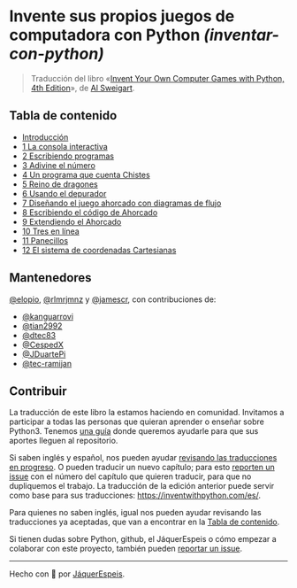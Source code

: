 # Invente sus propios juegos de computadora con Python _(inventar-con-python)_

> Traducción del libro
«[Invent Your Own Computer Games with Python, 4th Edition](https://inventwithpython.com/invent4thed/)»,
de [Al Sweigart](https://twitter.com/AlSweigart).

## Tabla de contenido

 * [Introducción](introduccion.md)
 * [ 1 La consola interactiva](capitulo1.md)
 * [ 2 Escribiendo programas](capitulo2.md)
 * [ 3 Adivine el número](capitulo3.md)
 * [ 4 Un programa que cuenta Chistes](capitulo4.md)
 * [ 5 Reino de dragones](capitulo5.md)
 * [ 6 Usando el depurador](capitulo6.md)
 * [ 7 Diseñando el juego ahorcado con diagramas de flujo](capitulo7.md)
 * [ 8 Escribiendo el código de Ahorcado](capitulo8.md)
 * [ 9 Extendiendo el Ahorcado](capitulo9.md)
 * [10 Tres en línea](capitulo10.md)
 * [11  Panecillos](capitulo11.md)
 * [12  El sistema de coordenadas Cartesianas](capitulo12.md)

## Mantenedores

[@elopio](https://github.com/elopio), [@rlmrjmnz](https://github.com/rlmrjmnz) y [@jamescr](https://github.com/jamescr), con contribuciones de:

* [@kanguarrovi](https://github.com/kanguarrovi)
* [@tian2992](https://github.com/tian2992)
* [@dtec83](https://github.com/dtec83)
* [@CespedX](https://github.com/CespedX)
* [@JDuartePi](https://github.com/JDuartePi)
* [@tec-ramijan](https://github.com/tec-ramijan)

## Contribuir

La traducción de este libro la estamos haciendo en comunidad. Invitamos a participar a todas las personas que quieran aprender o enseñar sobre Python3. Tenemos [una guía](https://github.com/JaquerEspeis/inventar-con-python/wiki/Gu%C3%ADa-para-contribuir-con-la-traducci%C3%B3n) donde queremos ayudarle para que sus aportes lleguen al repositorio.

Si saben inglés y español, nos pueden ayudar [revisando las traducciones en progreso](https://github.com/JaquerEspeis/inventar-con-python/pulls). O pueden traducir un nuevo capítulo; para esto [reporten un issue](https://github.com/JaquerEspeis/inventar-con-python/issues/new) con el número del capítulo que quieren traducir, para que no dupliquemos el trabajo. La traducción de la edición anterior puede servir como base para sus traducciones: https://inventwithpython.com/es/.

Para quienes no saben inglés, igual nos pueden ayudar revisando las traducciones ya aceptadas, que van a encontrar en la [Tabla de contenido](#tabla-de-contenido).

Si tienen dudas sobre Python, github, el JáquerEspeis o cómo empezar a colaborar con este proyecto, también pueden [reportar un issue](https://github.com/JaquerEspeis/inventar-con-python/issues/new).

***

Hecho con :rainbow: por [JáquerEspeis](https://github.com/jaquerespeis).
